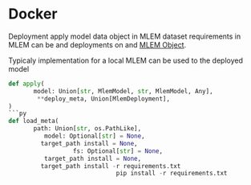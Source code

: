 # Docker

Deployment apply model data object in MLEM dataset requirements in MLEM can be
and deployments on and [MLEM Object](/doc/user-guide/deploying).

Typicaly implementation for a local MLEM can be used to the deployed model

````py
def apply(
       model: Union[str, MlemModel, str, MlemModel, Any],
        **deploy_meta, Union[MlemDeployment],
)
```py
def load_meta(
       path: Union[str, os.PathLike],
          model: Optional[str] = None,
         target_path install = None,
                  fs: Optional[str] = None,
          target_path install = None,
         target_path install -r requirements.txt
                              pip install -r requirements.txt

````

